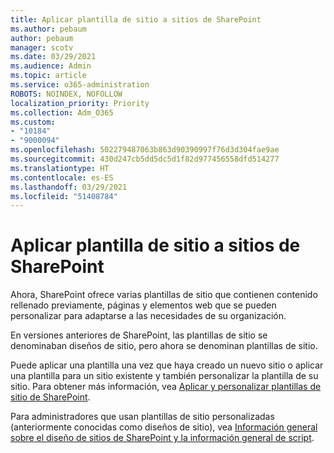 ```yaml
---
title: Aplicar plantilla de sitio a sitios de SharePoint
ms.author: pebaum
author: pebaum
manager: scotv
ms.date: 03/29/2021
ms.audience: Admin
ms.topic: article
ms.service: o365-administration
ROBOTS: NOINDEX, NOFOLLOW
localization_priority: Priority
ms.collection: Adm_O365
ms.custom:
- "10184"
- "9000094"
ms.openlocfilehash: 502279487063b863d90390997f76d3d304fae9ae
ms.sourcegitcommit: 430d247cb5dd5dc5d1f82d977456558dfd514277
ms.translationtype: HT
ms.contentlocale: es-ES
ms.lasthandoff: 03/29/2021
ms.locfileid: "51408784"
---
```

# <a name="apply-site-template-to-sharepoint-sites"></a>Aplicar plantilla de sitio a sitios de SharePoint

Ahora, SharePoint ofrece varias plantillas de sitio que contienen contenido rellenado previamente, páginas y elementos web que se pueden personalizar para adaptarse a las necesidades de su organización. 

En versiones anteriores de SharePoint, las plantillas de sitio se denominaban diseños de sitio, pero ahora se denominan plantillas de sitio. 

Puede aplicar una plantilla una vez que haya creado un nuevo sitio o aplicar una plantilla para un sitio existente y también personalizar la plantilla de su sitio. Para obtener más información, vea [Aplicar y personalizar plantillas de sitio de SharePoint](https://support.microsoft.com/office/39382463-0e45-4d1b-be27-0e96aeec8398).

Para administradores que usan plantillas de sitio personalizadas (anteriormente conocidas como diseños de sitio), vea [Información general sobre el diseño de sitios de SharePoint y la información general de script](https://docs.microsoft.com/sharepoint/dev/declarative-customization/site-design-overview).
